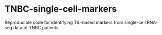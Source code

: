 # TNBC-single-cell-markers
Reproducible code for identifying TIL-based markers from single-cell RNA-seq data of TNBC patients

